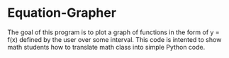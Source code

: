 # Equation-Grapher
The goal of this program is to plot a graph of functions in the form of y = f(x) defined by the user over some interval.
This code is intented to show math students how to translate math class into simple Python code.
